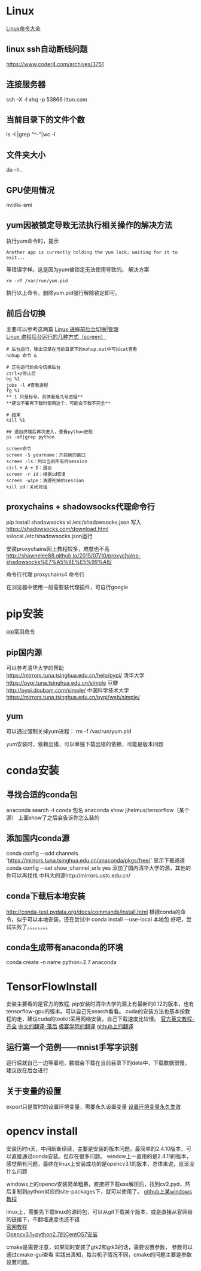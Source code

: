 # Linux
[Linux命令大全](http://man.linuxde.net/)
## linux ssh自动断线问题
https://www.coder4.com/archives/3751

## 连接服务器
ssh -X -l xhq -p 53866 ittun.com

## 当前目录下的文件个数
ls -l |grep "^-"|wc -l
## 文件夹大小
du -h .

## GPU使用情况
nvidia-smi

## yum因被锁定导致无法执行相关操作的解决方法
执行yum命令时，提示
```
Another app is currently holding the yum lock; waiting for it to exit...
```
等错误字样。这是因为yum被锁定无法使用导致的。
解决方案
```
rm -rf /var/run/yum.pid
```
执行以上命令，删除yum.pid强行解除锁定即可。

## 前后台切换
主要可以参考这两篇
[Linux 进程前后台切换|管理](https://segmentfault.com/a/1190000000349722)    
[Linux 进程后台运行的几种方式（screen）](https://segmentfault.com/a/1190000002607962)  
```
# 后台运行，输出记录在当前目录下的nohup.out中可以cat查看
nohup 命令 &

# 正在运行的命令切换后台
ctrl+z停止后
bg %1
jobs -l #查看进程
fg %1
** 1 只是标号，具体看是几号进程**
**建议不要再下载时使用这个，可能会下载不完全**

# 结束
kill %1

## 退出终端后再次进入，查看python进程
ps -ef|grep python

screen命令
screen -S yourname：开启新的窗口
screen -ls：列出当前所有的session
ctrl + A + D：退出
screen -r id：根据id恢复
screen -wipe：清理死掉的session
kill id：关闭对话
```

## proxychains + shadowsocks代理命令行
pip install shadowsocks
vi /etc/shadowsocks.json
写入
https://shadowsocks.com/download.html  
sslocal /etc/shadowsocks.json运行  

安装proxychains网上教程较多，难度也不高
http://shawnelee88.github.io/2015/07/10/proxychains-shadowsocks%E7%A5%9E%E5%99%A8/  

命令行代理
proxychains4 命令行

在浏览器中使用一般需要装代理插件，可自行google  

# pip安装
[pip常用命令](http://me.iblogc.com/2015/01/01/pip%E5%B8%B8%E7%94%A8%E5%91%BD%E4%BB%A4/)
## pip国内源
可以参考清华大学的帮助  
https://mirrors.tuna.tsinghua.edu.cn/help/pypi/
清华大学  
https://pypi.tuna.tsinghua.edu.cn/simple
豆瓣  
http://pypi.doubam.com/simple/
中国科学技术大学  
https://mirrors.tuna.tsinghua.edu.cn/pypi/web/simple/

## yum
可以通过强制关掉yum进程：
rm -f /var/run/yum.pid

yum安装时，依赖出错，可以单独下载出错的依赖，可能是版本问题

# conda安装
## 寻找合适的conda包
anaconda search -t conda 包名
anaconda show jjhelmus/tensorflow（某个源）
上面show了之后会告诉你怎么装的

## 添加国内conda源
conda config --add channels 'https://mirrors.tuna.tsinghua.edu.cn/anaconda/pkgs/free/'
显示下载通道
conda config --set show_channel_urls yes
添加了国内清华大学的源，其他的你可以再找找
中科大的源http://mirrors.ustc.edu.cn/

## conda下载后本地安装
http://conda-test.pydata.org/docs/commands/install.html
根据conda的命令，似乎可以本地安装，还在尝试中
conda install --use-local 本地包
好吧，尝试失败了。。。。。。。。

## conda生成带有anaconda的环境
conda create -n name python=2.7 anaconda

# TensorFlowInstall
安装主要看的是官方的教程.
pip安装时清华大学的源上有最新的0.12的版本，也有tensorflow-gpu的版本。可以自己先search看看。
cuda的安装方法也基本按教程的走，建议cuda的toolkit采用网络安装，自己下载速度比较慢。
[官方英文教程-齐全](https://www.tensorflow.org/versions/r0.12/get_started/os_setup.html#optional-install-cuda-gpus-on-linux)
[中文的翻译-落后](http://www.tensorfly.cn/tfdoc/get_started/os_setup.html0)
[极客学院的翻译](http://wiki.jikexueyuan.com/project/tensorflow-zh/get_started/os_setup.html#install_cuda)
[github上的翻译](https://github.com/jikexueyuanwiki/tensorflow-zh/blob/master/SOURCE/get_started/os_setup.md)

## 运行第一个范例——mnist手写字识别
运行后就自己一边等着吧，数据会下载在当前目录下的data中，下载数据很慢，建议放在后台进行  
## 关于变量的设置
export只是暂时的设置环境变量，需要永久设置变量
[设置环境变量永久生效 ](http://linuxso.com/linuxxitongguanli/1812.html)  


# opencv install
安装历时n天，中间断断续续，主要是安装的版本问题，最简单的2.4.10版本，可以直接通过conda安装。但存在很多问题。
window上一直用的是2.4.11的版本，感觉稍有问题，最终在linux上安装成功的是opencv3.1的版本，总体来说，应该没什么问题

windows上的opencv安装简单粗暴，直接把下载exe解压后，找到cv2.pyd，然后复制到python对应的site-packages下，就可以使用了。
[github上某windows教程](https://github.com/twtrubiks/FaceDetect/tree/master/How%20Install%20OpenCV%20in%20on%20Windows%20for%20Python)

linux上，需要先下载linux的源码包，可以从git下载某个版本，或是直接从官网给的链接下，不翻墙速度也还不错  
[官网教程](http://docs.opencv.org/3.1.0/dd/dd5/tutorial_py_setup_in_fedora.html)  
[Opencv3.1+python2.7的CentOS7安装](http://blog.csdn.net/daunxx/article/details/50506625)

cmake是需要注意，如果同时安装了gtk2和gtk3的话，需要设置参数，
参数可以通过cmake-gui查看
实践出真知，每台机子情况不同，cmake的问题主要是参数设置问题。







#
